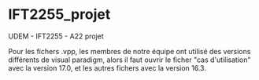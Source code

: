 # IFT2255_projet

UDEM - IFT2255 - A22 projet

Pour les fichers .vpp, les membres de notre équipe ont utilisé des versions différents de visual paradigm, alors il faut ouvrir 
le ficher "cas d'utilisation" avec la version 17.0, et les autres fichers avec la version 16.3.
